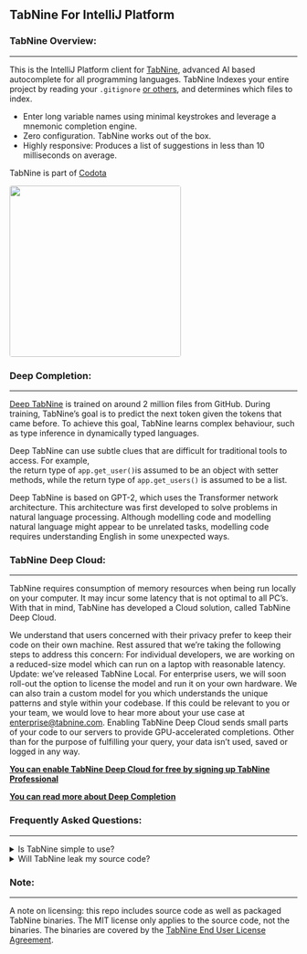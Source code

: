 ## **TabNine For IntelliJ Platform**


### **TabNine Overview:**
___

This is the IntelliJ Platform client for [TabNine](https://tabnine.com), advanced AI based autocomplete for all programming languages. TabNine Indexes your entire project by reading your `.gitignore` [or others](https://www.tabnine.com/faq#nongit), and determines which files to index. 

- Enter long variable names using  minimal keystrokes and leverage a mnemonic completion engine.
- Zero configuration. TabNine works out of the box.
- Highly responsive: Produces a list of suggestions in less than 10 milliseconds on average.

TabNine is part of [Codota](https://www.codota.com/) 

<img src="https://raw.githubusercontent.com/codota/tabnine-vscode/master/assets/tabnine.gif" height="300" style="border-radius: 4px" />


### **Deep Completion:**
___

[Deep TabNine](https://www.tabnine.com/blog/local/) is trained on around 2 million files from GitHub. During training,
TabNine’s goal is to predict the next token given the tokens that came before.
To achieve this goal, TabNine learns complex behaviour, such as type inference
in dynamically typed languages.


Deep TabNine can use subtle clues that are difficult for traditional tools to access. For example,  
the return type of `app.get_user()`is assumed to be an object
with setter methods, while the return type of `app.get_users()` is assumed to be a list.

Deep TabNine is based on GPT-2, which uses the Transformer network architecture. This architecture was first developed to solve problems in natural language processing. Although modelling code and modelling natural language might appear to be unrelated tasks, modelling code requires understanding English in some unexpected ways.

### **TabNine Deep Cloud:**
___
TabNine requires consumption of memory resources when being run locally on your computer. It may incur some latency that is not optimal to all PC’s. With that in mind, TabNine has developed a Cloud solution, called TabNine Deep Cloud.


We understand that users concerned with their privacy prefer to keep their code on their own machine. Rest assured that we’re taking the following steps to address this concern:
For individual developers, we are working on a reduced-size model which can run on a laptop with reasonable latency. Update: we’ve released TabNine Local.
For enterprise users, we will soon roll-out the option to license the model and run it on your own hardware. We can also train a custom model for you which understands the unique patterns and style within your codebase. If this could be relevant to you or your team, we would love to hear more about your use case at enterprise@tabnine.com.
Enabling TabNine Deep Cloud sends small parts of your code to our servers to provide GPU-accelerated completions.
Other than for the purpose of fulfilling your query, your data isn’t used, saved or logged in any way.

**[You can enable TabNine Deep Cloud for free by signing up TabNine Professional](https://www.tabnine.com/trial/)**

**[You can read more about Deep Completion](https://www.tabnine.com/blog/deep)**

### **Frequently Asked Questions:**
___
<details><summary>Is TabNine simple to use?</summary>
<p>TabNine works for all programming languages.
TabNine does not require any configuration in order to work.
TabNine does not require any external software (though it can integrate with it).
Since TabNine does not parse your code, it will never stop working because of a mismatched bracket.
</p>
</details>

<details><summary>Will TabNine leak my source code?</summary>
<p>By default, TabNine makes web requests only for the purposes of downloading updates and validating registration keys. In this case your code is not sent anywhere, even to TabNine servers.
You may opt in to TabNine Deep Cloud, which allows you to use TabNine’s servers for GPU-accelerated completions powered by a deep learning model. If sending code to a cloud service is not possible, we also offer a self-hosted option. 
Contact us at enterprise@tabnine.com.
</p>
</details>

### **Note:**
___
A note on licensing: this repo includes source code as well as packaged TabNine binaries. The MIT license only applies to the source code, not the binaries. The binaries are covered by the [TabNine End User License Agreement](https://tabnine.com/eula).
